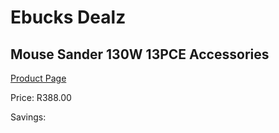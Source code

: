 
# Ebucks Dealz
## Mouse Sander 130W 13PCE Accessories
[Product Page](https://www.ebucks.com/web/shop/productSelected.do?prodId=1201220248&catId=717342768)

Price: R388.00

Savings: 


	